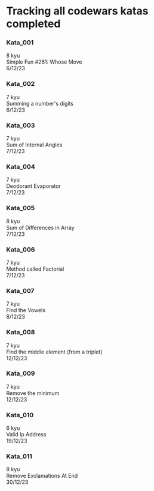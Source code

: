 # Tracking all codewars katas completed
### Kata_001
8 kyu <br>
Simple Fun #261: Whose Move<br>
6/12/23<br>
### Kata_002
7 kyu <br>
Summing a number's digits<br>
6/12/23<br>
### Kata_003
7 kyu <br>
Sum of Internal Angles<br>
7/12/23<br>
### Kata_004
7 kyu <br>
Deodorant Evaporator<br>
7/12/23<br>
### Kata_005
8 kyu <br>
Sum of Differences in Array<br>
7/12/23<br>
### Kata_006
7 kyu <br>
Method called Factorial<br>
7/12/23<br>
### Kata_007
7 kyu <br>
Find the Vowels<br>
8/12/23<br>
### Kata_008
7 kyu <br>
Find the middle element (from a triplet)<br>
12/12/23<br>
### Kata_009
7 kyu <br>
Remove the minimum<br>
12/12/23<br>
### Kata_010
6 kyu <br>
Valid Ip Address<br>
19/12/23<br>
### Kata_011
8 kyu <br>
Remove Exclamations At End<br>
30/12/23<br>